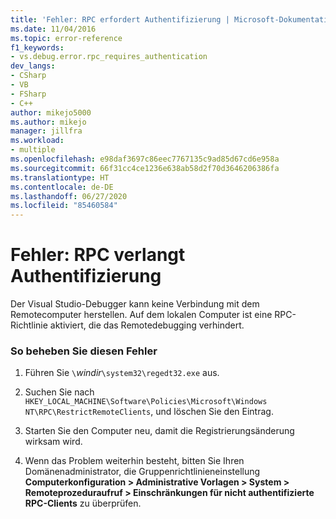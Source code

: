 ```yaml
---
title: 'Fehler: RPC erfordert Authentifizierung | Microsoft-Dokumentation'
ms.date: 11/04/2016
ms.topic: error-reference
f1_keywords:
- vs.debug.error.rpc_requires_authentication
dev_langs:
- CSharp
- VB
- FSharp
- C++
author: mikejo5000
ms.author: mikejo
manager: jillfra
ms.workload:
- multiple
ms.openlocfilehash: e98daf3697c86eec7767135c9ad85d67cd6e958a
ms.sourcegitcommit: 66f31cc4ce1236e638ab58d2f70d3646206386fa
ms.translationtype: HT
ms.contentlocale: de-DE
ms.lasthandoff: 06/27/2020
ms.locfileid: "85460584"
---
```

# <a name="error-rpc-requires-authentication"></a>Fehler: RPC verlangt Authentifizierung
Der Visual Studio-Debugger kann keine Verbindung mit dem Remotecomputer herstellen. Auf dem lokalen Computer ist eine RPC-Richtlinie aktiviert, die das Remotedebugging verhindert.

### <a name="to-correct-this-error"></a>So beheben Sie diesen Fehler

1. Führen Sie `\`*windir*`\system32\regedt32.exe` aus.

2. Suchen Sie nach `HKEY_LOCAL_MACHINE\Software\Policies\Microsoft\Windows NT\RPC\RestrictRemoteClients`, und löschen Sie den Eintrag.

3. Starten Sie den Computer neu, damit die Registrierungsänderung wirksam wird.

4. Wenn das Problem weiterhin besteht, bitten Sie Ihren Domänenadministrator, die Gruppenrichtlinieneinstellung **Computerkonfiguration > Administrative Vorlagen > System > Remoteprozeduraufruf > Einschränkungen für nicht authentifizierte RPC-Clients** zu überprüfen.